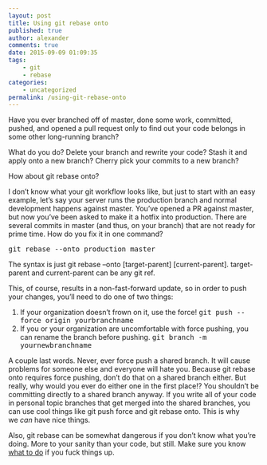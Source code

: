 ```yaml
---
layout: post
title: Using git rebase onto
published: true
author: alexander
comments: true
date: 2015-09-09 01:09:35
tags:
    - git
    - rebase
categories:
    - uncategorized
permalink: /using-git-rebase-onto
---
```

Have you ever branched off of master, done some work, committed, pushed, and opened a pull request only to find out your code belongs in some other long-running branch?

What do you do? Delete your branch and rewrite your code? Stash it and apply onto a new branch? Cherry pick your commits to a new branch?

How about git rebase onto?

I don&#8217;t know what your git workflow looks like, but just to start with an easy example, let&#8217;s say your server runs the production branch and normal development happens against master. You&#8217;ve opened a PR against master, but now you&#8217;ve been asked to make it a hotfix into production. There are several commits in master (and thus, on your branch) that are not ready for prime time. How do you fix it in one command?

<kbd>git rebase --onto production master</kbd>

The syntax is just git rebase &#8211;onto \[target-parent\] \[current-parent\]. target-parent and current-parent can be any git ref.

This, of course, results in a non-fast-forward update, so in order to push your changes, you&#8217;ll need to do one of two things:

  1. If your organization doesn&#8217;t frown on it, use the force! <kbd>git push --force origin yourbranchname</kbd>
  2. If you or your organization are uncomfortable with force pushing, you can rename the branch before pushing. <kbd>git branch -m yournewbranchname</kbd>

A couple last words. Never, ever force push a shared branch. It will cause problems for someone else and everyone will hate you. Because git rebase onto requires force pushing, don&#8217;t do that on a shared branch either. But really, why would you ever do either one in the first place!? You shouldn&#8217;t be committing directly to a shared branch anyway. If you write all of your code in personal topic branches that get merged into the shared branches, you can use cool things like git push force and git rebase onto. This is why we _can_ have nice things.

Also, git rebase can be somewhat dangerous if you don&#8217;t know what you&#8217;re doing. More to your sanity than your code, but still. Make sure you know [what to do][1] if you fuck things up.

 [1]: http://stackoverflow.com/a/135614/2812480
